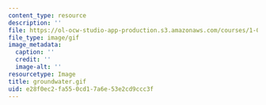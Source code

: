 ```yaml
---
content_type: resource
description: ''
file: https://ol-ocw-studio-app-production.s3.amazonaws.com/courses/1-012-introduction-to-civil-engineering-design-spring-2002/e28f0ec2fa550cd17a6e53e2cd9ccc3f_groundwater.gif
file_type: image/gif
image_metadata:
  caption: ''
  credit: ''
  image-alt: ''
resourcetype: Image
title: groundwater.gif
uid: e28f0ec2-fa55-0cd1-7a6e-53e2cd9ccc3f
---
```

